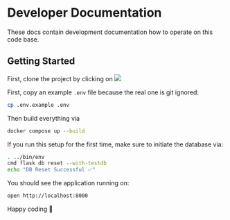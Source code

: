 # Developer Documentation

These docs contain development documentation how to operate on this code base.

## Getting Started

First, clone the project by clicking on [![](https://badgen.net/badge/Clone%20this%20/Project/5B3ADF?icon=https://runme.dev/img/logo.svg)](https://runme.dev/api/runme?repository=https%3A%2F%2Fgithub.com%2Fchristian-bromann%2Fflask-app.git&fileToOpen=README.md)

First, copy an example `.env` file because the real one is git ignored:

```bash { name=init cwd=../ }
cp .env.example .env
```

Then build everything via

```sh { name=build background=true }
docker compose up --build
```

If you run this setup for the first time, make sure to initiate the database via:

```sh { name=db.init }
. ../bin/env
cmd flask db reset --with-testdb
echo "DB Reset Successful ✅"
```

You should see the application running on:

```sh { name=open }
open http://localhost:8000
```

Happy coding 🎉